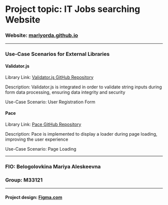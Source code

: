# Project topic: **IT Jobs searching Website**
### Website: [mariyorda.github.io](https://mariyorda.github.io/)

---
### Use-Case Scenarios for External Libraries
#### Validator.js
Library Link: [Validator.js GitHub Repository](https://github.com/validatorjs/validator.js)

Description:
Validator.js is integrated in order to validate string inputs during form data processing, ensuring data integrity and security

Use-Case Scenario: User Registration Form

#### Pace
Library Link: [Pace GitHub Repository](https://github.com/CodeByZach/pace)

Description:
Pace is implemented to display a loader during page loading, improving the user experience

Use-Case Scenario: Page Loading

---

### FIO: Belogolovkina Mariya Aleskeevna
### Group: M33121

---
#### Project design: [Figma.com](https://www.figma.com/file/44MM3siCOXMeqRDkXlILFm/Web-programming-Project?type=design&node-id=1%3A453&mode=design&t=VaeIXAL4UAlnQmKb-1) 
